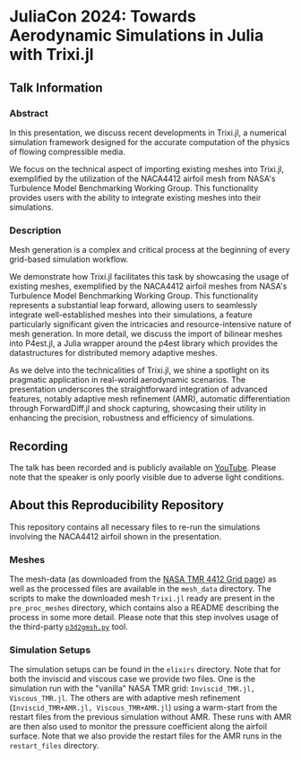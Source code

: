# JuliaCon 2024: Towards Aerodynamic Simulations in Julia with Trixi.jl

## Talk Information

### Abstract

In this presentation, we discuss recent developments in Trixi.jl, a numerical simulation framework designed for the accurate computation of the physics of flowing compressible media.

We focus on the technical aspect of importing existing meshes into Trixi.jl, exemplified by the utilization of the NACA4412 airfoil mesh from NASA's Turbulence Model Benchmarking Working Group.
This functionality provides users with the ability to integrate existing meshes into their simulations.

### Description

Mesh generation is a complex and critical process at the beginning of every grid-based simulation workflow.

We demonstrate how Trixi.jl facilitates this task by showcasing the usage of existing meshes, exemplified by the NACA4412 airfoil meshes from NASA's Turbulence Model Benchmarking Working Group.
This functionality represents a substantial leap forward, allowing users to seamlessly integrate well-established meshes into their simulations, a feature particularly significant given the intricacies and resource-intensive nature of mesh generation.
In more detail, we discuss the import of bilinear meshes into P4est.jl, a Julia wrapper around the p4est library which provides the datastructures for distributed memory adaptive meshes.

As we delve into the technicalities of Trixi.jl, we shine a spotlight on its pragmatic application in real-world aerodynamic scenarios. The presentation underscores the straightforward integration of advanced features, notably adaptive mesh refinement (AMR), automatic differentiation through ForwardDiff.jl and shock capturing, showcasing their utility in enhancing the precision, robustness and efficiency of simulations.

## Recording

The talk has been recorded and is publicly available on [YouTube](https://www.youtube.com/live/-2OkeCpRB-Y?si=OhGkvsMkyvhBVNRf). Please note that the speaker is only poorly visible due to adverse light conditions.

## About this Reproducibility Repository

This repository contains all necessary files to re-run the simulations involving the NACA4412 airfoil shown in the presentation.

### Meshes

The mesh-data (as downloaded from the [NASA TMR 4412 Grid page](https://turbmodels.larc.nasa.gov/naca4412sep_grids.html)) as well as the processed files are available in the `mesh_data` directory.
The scripts to make the downloaded mesh `Trixi.jl` ready are present in the `pre_proc_meshes` directory, which contains also a README describing the process in some more detail.
Please note that this step involves usage of the third-party [`p3d2gmsh.py`](https://github.com/mrklein/p3d2gmsh) tool.

### Simulation Setups

The simulation setups can be found in the `elixirs` directory.
Note that for both the inviscid and viscous case we provide two files.
One is the simulation run with the "vanilla" NASA TMR grid: `Inviscid_TMR.jl, Viscous_TMR.jl`.
The others are with adaptive mesh refinement (`Inviscid_TMR+AMR.jl, Viscous_TMR+AMR.jl`) using a warm-start from the restart files from the previous simulation without AMR.
These runs with AMR are then also used to monitor the pressure coefficient along the airfoil surface.
Note that we also provide the restart files for the AMR runs in the `restart_files` directory.
